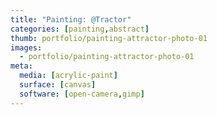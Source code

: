 ```yaml
---
title: "Painting: @Tractor"
categories: [painting,abstract]
thumb: portfolio/painting-attractor-photo-01
images:
  - portfolio/painting-attractor-photo-01
meta:
  media: [acrylic-paint]
  surface: [canvas]
  software: [open-camera,gimp]
---
```

